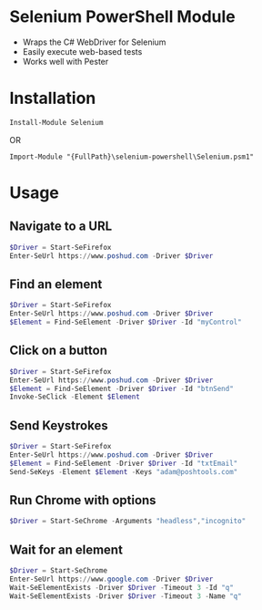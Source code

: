 # Selenium PowerShell Module

- Wraps the C# WebDriver for Selenium
- Easily execute web-based tests
- Works well with Pester

# Installation

```powershell
Install-Module Selenium
```

OR

```
Import-Module "{FullPath}\selenium-powershell\Selenium.psm1"
```

# Usage

## Navigate to a URL

```powershell
$Driver = Start-SeFirefox 
Enter-SeUrl https://www.poshud.com -Driver $Driver
```

## Find an element

```powershell
$Driver = Start-SeFirefox 
Enter-SeUrl https://www.poshud.com -Driver $Driver
$Element = Find-SeElement -Driver $Driver -Id "myControl"
```

## Click on a button

```powershell
$Driver = Start-SeFirefox 
Enter-SeUrl https://www.poshud.com -Driver $Driver
$Element = Find-SeElement -Driver $Driver -Id "btnSend"
Invoke-SeClick -Element $Element
```

## Send Keystrokes

```powershell
$Driver = Start-SeFirefox 
Enter-SeUrl https://www.poshud.com -Driver $Driver
$Element = Find-SeElement -Driver $Driver -Id "txtEmail"
Send-SeKeys -Element $Element -Keys "adam@poshtools.com"
```

## Run Chrome with options

```powershell
$Driver = Start-SeChrome -Arguments "headless","incognito" 
```

## Wait for an element
```powershell
$Driver = Start-SeChrome
Enter-SeUrl https://www.google.com -Driver $Driver
Wait-SeElementExists -Driver $Driver -Timeout 3 -Id "q"
Wait-SeElementExists -Driver $Driver -Timeout 3 -Name "q"
```